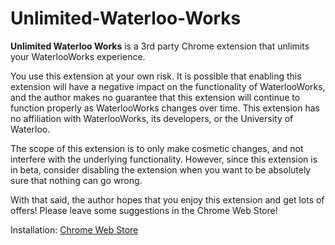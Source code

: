 # Unlimited-Waterloo-Works
**Unlimited Waterloo Works** is a 3rd party Chrome extension that unlimits your WaterlooWorks experience.

You use this extension at your own risk.  It is possible that enabling this extension will have a negative impact on the functionality of WaterlooWorks, and the author makes no guarantee that this extension will continue to function properly as WaterlooWorks changes over time.  This extension has no affiliation with WaterlooWorks, its developers, or the University of Waterloo.

The scope of this extension is to only make cosmetic changes, and not interfere with the underlying functionality.  However, since this extension is in beta, consider disabling the extension when you want to be absolutely sure that nothing can go wrong.

With that said, the author hopes that you enjoy this extension and get lots of offers!  Please leave some suggestions in the Chrome Web Store!

Installation: [Chrome Web Store](https://chrome.google.com/webstore/detail/unlimited-waterloo-works/mgdhpnklfaddomncncglmmcdbbojhcdm?hl=en-GB&gl=CA)
